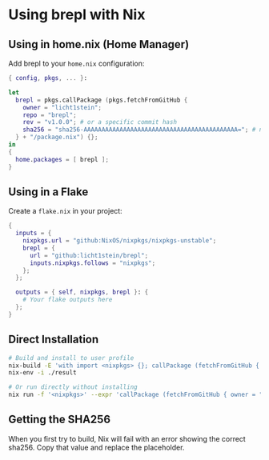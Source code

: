 # Using brepl with Nix

## Using in home.nix (Home Manager)

Add brepl to your `home.nix` configuration:

```nix
{ config, pkgs, ... }:

let
  brepl = pkgs.callPackage (pkgs.fetchFromGitHub {
    owner = "licht1stein";
    repo = "brepl";
    rev = "v1.0.0"; # or a specific commit hash
    sha256 = "sha256-AAAAAAAAAAAAAAAAAAAAAAAAAAAAAAAAAAAAAAAAAAA="; # nix will tell you the correct hash
  } + "/package.nix") {};
in
{
  home.packages = [ brepl ];
}
```

## Using in a Flake

Create a `flake.nix` in your project:

```nix
{
  inputs = {
    nixpkgs.url = "github:NixOS/nixpkgs/nixpkgs-unstable";
    brepl = {
      url = "github:licht1stein/brepl";
      inputs.nixpkgs.follows = "nixpkgs";
    };
  };

  outputs = { self, nixpkgs, brepl }: {
    # Your flake outputs here
  };
}
```

## Direct Installation

```bash
# Build and install to user profile
nix-build -E 'with import <nixpkgs> {}; callPackage (fetchFromGitHub { owner = "licht1stein"; repo = "brepl"; rev = "v1.0.0"; sha256 = "sha256-AAAAAAAAAAAAAAAAAAAAAAAAAAAAAAAAAAAAAAAAAAA="; } + "/package.nix") {}'
nix-env -i ./result

# Or run directly without installing
nix run -f '<nixpkgs>' --expr 'callPackage (fetchFromGitHub { owner = "licht1stein"; repo = "brepl"; rev = "v1.0.0"; sha256 = "sha256-AAAAAAAAAAAAAAAAAAAAAAAAAAAAAAAAAAAAAAAAAAA="; } + "/package.nix") {}' -c brepl --version
```

## Getting the SHA256

When you first try to build, Nix will fail with an error showing the correct sha256. Copy that value and replace the placeholder.